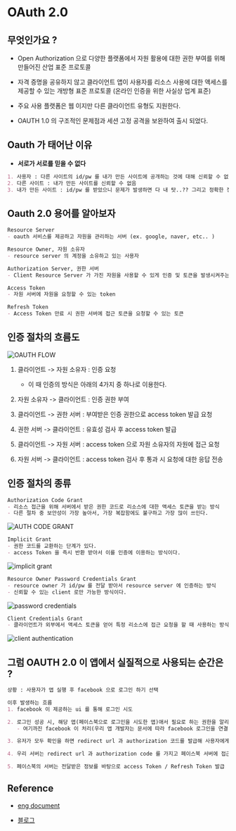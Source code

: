# OAuth 2.0

## 무엇인가요 ? 
- Open Authorization 으로 다양한 플랫폼에서 자원 활용에 대한 권한 부여를 위해 만들어진 산업 표준 프로토콜
  
- 자격 증명을 공유하지 않고 클라이언트 앱이 사용자를 리소스 사용에 대한 액세스를 제공할 수 있는 개방형 표준 프로토콜 (온라인 인증을 위한 사실상 업계 표준)
  
- 주요 사용 플랫폼은 웹 이지만 다른 클라이언트 유형도 지원한다.

- OAUTH 1.0 의 구조적인 문제점과 세션 고정 공격을 보완하여 출시 되었다.

## Oauth 가 태어난 이유
- **서로가 서로를 믿을 수 없다**
```markdown
1. 사용자 : 다른 사이트의 id/pw 를 내가 만든 사이트에 공개하는 것에 대해 신뢰할 수 없음
2. 다른 사이트 : 내가 만든 사이트를 신뢰할 수 없음
3. 내가 만든 사이트 : id/pw 를 받았으니 문제가 발생하면 다 내 탓..?? 그리고 정확한 정보인지도 신뢰할 수 없음
```
## Oauth 2.0 용어를 알아보자

```markdown
Resource Server
- oauth 서비스를 제공하고 자원을 관리하는 서버 (ex. google, naver, etc.. )

Resource Owner, 자원 소유자
- resource server 의 계정을 소유하고 있는 사용자

Authorization Server, 권한 서버
- Client Resource Server 가 가진 자원을 사용할 수 있게 인증 및 토큰을 발생시켜주는 서버

Access Token
- 자원 서버에 자원을 요청할 수 있는 token

Refresh Token
- Access Token 만료 시 권한 서버에 접근 토큰을 요청할 수 있는 토큰
```

## 인증 절차의 흐름도
![OAUTH FLOW](https://user-images.githubusercontent.com/49216939/179351431-e6bfba28-0483-42cc-955e-a0a3ac0be977.png)

1. 클라이언트 -> 자원 소유자 : 인증 요청
    - 이 때 인증의 방식은 아래의 4가지 중 하나로 이용한다.
    
2. 자원 소유자 -> 클라이언트 : 인증 권한 부여

3. 클라이언트 -> 권한 서버 : 부여받은 인증 권한으로 access token 발급 요청

4. 권한 서버 -> 클라이언트 : 유효성 검사 후 access token 발급

5. 클라이언트 -> 자원 서버 : access token 으로 자원 소유자의 자원에 접근 요청

6. 자원 서버 -> 클라이언트 : access token 검사 후 통과 시 요청에 대한 응답 전송

## 인증 절차의 종류
```markdown
Authorization Code Grant
- 리소스 접근을 위해 서버에서 받은 권한 코드로 리소스에 대한 액세스 토큰을 받는 방식
- 다른 절차 중 보안성이 가장 높아서, 가장 복잡함에도 불구하고 가장 많이 쓰인다.
```
![AUTH CODE GRANT](https://user-images.githubusercontent.com/49216939/179352677-3bed27bc-0c11-4f28-937e-8f893250fe90.png)
```markdown
Implicit Grant
- 권한 코드를 교환하는 단계가 있다.
- access Token 을 즉시 반환 받아서 이를 인증에 이용하는 방식이다.
```
![implicit grant](https://user-images.githubusercontent.com/49216939/179352767-48a5ded1-113c-494c-bd0e-8aa504106210.png)
```markdown
Resource Owner Password Credentials Grant
- resource owner 가 id/pw 를 전달 받아서 resource server 에 인증하는 방식
- 신뢰할 수 있는 client 로만 가능한 방식이다.
```  
![password credentials](https://user-images.githubusercontent.com/49216939/179353017-50ff7a99-f48e-4311-8e1e-8b599d4b8576.png)

```markdown
Client Credentials Grant
- 클라이언트가 외부에서 액세스 토큰을 얻어 특정 리소스에 접근 요청을 할 때 사용하는 방식
```
![client authentication](https://user-images.githubusercontent.com/49216939/179352988-18b00d99-d6b0-4cb4-96bc-5a1071c4c0c8.png)


## 그럼 OAUTH 2.0 이 앱에서 실질적으로 사용되는 순간은 ?

```markdown
상황 : 사용자가 앱 실행 후 facebook 으로 로그인 하기 선택

이후 발생하는 흐름
1. facebook 이 제공하는 ui 를 통해 로그인 시도

2. 로그인 성공 시, 해당 앱(페이스북으로 로그인을 시도한 앱)애서 필요로 하는 권한을 알리는 ui 노출
   - 여기까진 facebook 이 처리(우리 앱 개발자는 문서에 따라 facebook 로그인을 연결 해두면 된다, ui 직접 구현하지 않음)

3. 유저가 모두 확인을 하면 redirect url 과 authorization 코드를 발급해 사용자에게 전달

4. 우리 서버는 redirect url 과 authorization code 를 가지고 페이스북 서버에 접근

5. 페이스북의 서버는 전달받은 정보를 바탕으로 access Token / Refresh Token 발급
```


## Reference
- [eng document](https://datatracker.ietf.org/doc/html/rfc6749)
  
- [블로그](https://doqtqu.tistory.com/295 )